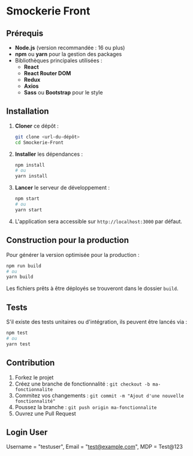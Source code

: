 # Smockerie Front

## Prérequis

- **Node.js** (version recommandée : 16 ou plus)
- **npm** ou **yarn** pour la gestion des packages
- Bibliothèques principales utilisées :
  - **React**
  - **React Router DOM**
  - **Redux**
  - **Axios**
  - **Sass** ou **Bootstrap** pour le style

## Installation

1. **Cloner** ce dépôt :
   ```bash
   git clone <url-du-dépôt>
   cd Smockerie-Front
   ```
2. **Installer** les dépendances :
   ```bash
   npm install
   # ou
   yarn install
   ```
3. **Lancer** le serveur de développement :
   ```bash
   npm start
   # ou
   yarn start
   ```
4. L'application sera accessible sur `http://localhost:3000` par défaut.

## Construction pour la production

Pour générer la version optimisée pour la production :
```bash
npm run build
# ou
yarn build
```
Les fichiers prêts à être déployés se trouveront dans le dossier `build`.

## Tests

S'il existe des tests unitaires ou d'intégration, ils peuvent être lancés via :
```bash
npm test
# ou
yarn test
```

## Contribution

1. Forkez le projet
2. Créez une branche de fonctionnalité : `git checkout -b ma-fonctionnalite`
3. Commitez vos changements : `git commit -m "Ajout d'une nouvelle fonctionnalité"`
4. Poussez la branche : `git push origin ma-fonctionnalite`
5. Ouvrez une Pull Request

## Login User
 Username = "testuser",
 Email = "test@example.com",
 MDP  = Test@123

